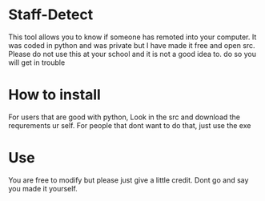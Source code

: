 # Staff-Detect


This tool allows you to know if someone has remoted into your computer. 
It was coded in python and was private but I have made it free and open src. Please do not use this at your school and it is not a good idea to. do so you will get in trouble

# How to install

For users that are good with python, Look in the src and download the requrements ur self. For people that dont want to do that, just use the exe


# Use

You are free to modify but please just give a little credit. Dont go and say you made it yourself.
